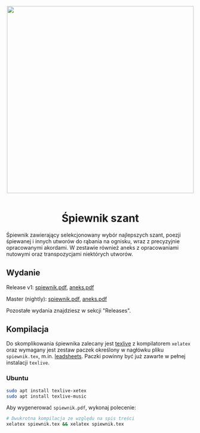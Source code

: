 <p align="center" style="margin-bottom: 50px">
  <img style="width: 500px"
  src="https://raw.githubusercontent.com/dzierzanowski/spiewnik-szant/master/images/front-obrazek-readme.png" />
</p>

<h1 style="text-align: center">Śpiewnik szant</h1>

Śpiewnik zawierający selekcjonowany wybór najlepszych szant, poezji śpiewanej
i innych utworów do rąbania na ognisku, wraz z precyzyjnie opracowanymi
akordami. W zestawie również aneks z opracowaniami nutowymi oraz transpozycjami
niektórych utworów.

## Wydanie

Release v1: [spiewnik.pdf](https://github.com/dzierzanowski/spiewnik-szant/releases/download/release-1/spiewnik.pdf), [aneks.pdf](https://github.com/dzierzanowski/spiewnik-szant/releases/download/release-1/aneks.pdf)

Master (nightly): [spiewnik.pdf](https://github.com/dzierzanowski/spiewnik-szant/raw/master/spiewnik.pdf), 
[aneks.pdf](https://github.com/dzierzanowski/spiewnik-szant/raw/master/aneks.pdf)

Pozostałe wydania znajdziesz w sekcji "Releases".

## Kompilacja
Do skomplikowania śpiewnika zalecany jest [texlive](http://tug.org/texlive/) z
kompilatorem `xelatex` oraz wymagany jest zestaw paczek określony w nagłówku
pliku `spiewnik.tex`, m.in. [leadsheets](https://github.com/cgnieder/leadsheets).
Paczki powinny być już zawarte w pełnej instalacji `texlive`.

### Ubuntu
```bash
sudo apt install texlive-xetex
sudo apt install texlive-music
```

Aby wygenerować `spiewnik.pdf`, wykonaj polecenie:

```bash
# Dwukrotna kompilacja ze względu na spis treści
xelatex spiewnik.tex && xelatex spiewnik.tex
```

